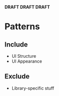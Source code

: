 **DRAFT DRAFT DRAFT**

# Patterns

## Include
- UI Structure
- UI Appearance

## Exclude
- Library-specific stuff

